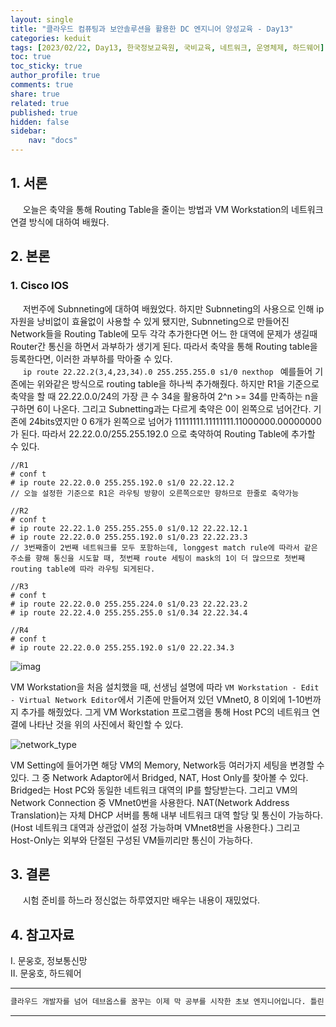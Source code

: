 ```yaml
---
layout: single
title: "클라우드 컴퓨팅과 보안솔루션을 활용한 DC 엔지니어 양성교육 - Day13"
categories: keduit
tags: [2023/02/22, Day13, 한국정보교육원, 국비교육, 네트워크, 운영체제, 하드웨어]
toc: true
toc_sticky: true
author_profile: true
comments: true
share: true
related: true
published: true
hidden: false
sidebar: 
    nav: "docs"
---
```


## 1. 서론  

&nbsp;&nbsp;&nbsp;&nbsp; 오늘은 축약을 통해 Routing Table을 줄이는 방법과 VM Workstation의 네트워크 연결 방식에 대하여 배웠다.

## 2. 본론  

### 1. Cisco IOS  

&nbsp;&nbsp;&nbsp;&nbsp; 저번주에 Subnneting에 대하여 배웠었다. 하지만 Subnneting의 사용으로 인해 ip 자원을 낭비없이 효율없이 사용할 수 있게 됐지만, Subnneting으로 만들어진 Network들을 Routing Table에 모두 각각 추가한다면 어느 한 대역에 문제가 생길때 Router간 통신을 하면서 과부하가 생기게 된다. 따라서 축약을 통해 Routing table을 등록한다면, 이러한 과부하를 막아줄 수 있다.   
&nbsp;&nbsp;&nbsp;&nbsp; ```ip route 22.22.2(3,4,23,34).0 255.255.255.0 s1/0 nexthop ``` 예를들어 기존에는 위와같은 방식으로 routing table을 하나씩 추가해줬다. 하지만 R1을 기준으로 축약을 할 때 22.22.0.0/24의 가장 큰 수 34을 활용하여 2^n >= 34를 만족하는 n을 구하면 6이 나온다. 그리고 Subnetting과는 다르게 축약은 0이 왼쪽으로 넘어간다. 기존에 24bits였지만 0 6개가 왼쪽으로 넘어가 11111111.11111111.11000000.00000000가 된다. 따라서 22.22.0.0/255.255.192.0 으로 축약하여 Routing Table에 추가할 수 있다.

```
//R1
# conf t
# ip route 22.22.0.0 255.255.192.0 s1/0 22.22.12.2
// 오늘 설정한 기준으로 R1은 라우팅 방향이 오른쪽으로만 향하므로 한줄로 축약가능
```

```
//R2
# conf t
# ip route 22.22.1.0 255.255.255.0 s1/0.12 22.22.12.1
# ip route 22.22.0.0 255.255.192.0 s1/0.23 22.22.23.3
// 3번째줄이 2번째 네트워크를 모두 포함하는데, longgest match rule에 따라서 같은 주소를 향해 통신을 시도할 때, 첫번째 route 세팅이 mask의 1이 더 많으므로 첫번째 routing table에 따라 라우팅 되게된다.
```

```
//R3
# conf t
# ip route 22.22.0.0 255.255.224.0 s1/0.23 22.22.23.2
# ip route 22.22.4.0 255.255.255.0 s1/0.34 22.22.34.4
```

```
//R4
# conf t
# ip route 22.22.0.0 255.255.192.0 s1/0 22.22.34.3
```

![imag](https://user-images.githubusercontent.com/124491456/220558179-6812c2c5-ed65-428b-8ccc-d4ec6ca21e25.png)

VM Workstation을 처음 설치했을 때, 선생님 설명에 따라 ```VM Workstation - Edit - Virtual Network Editor```에서 기존에 만들어져 있던 VMnet0, 8 이외에 1-10번까지 추가를 해줬었다. 그게 VM Workstation 프로그램을 통해 Host PC의 네트워크 연결에 나타난 것을 위의 사진에서 확인할 수 있다.

![network_type](https://user-images.githubusercontent.com/124491456/220550192-0e166c75-de66-459c-89ac-33acfdc35023.png)

VM Setting에 들어가면 해당 VM의 Memory, Network등 여러가지 세팅을 변경할 수 있다. 그 중 Network Adaptor에서 Bridged, NAT, Host Only를 찾아볼 수 있다. Bridged는 Host PC와 동일한 네트워크 대역의 IP를 할당받는다. 그리고 VM의 Network Connection 중 VMnet0번을 사용한다. NAT(Network Address Translation)는 자체 DHCP 서버를 통해 내부 네트워크 대역 할당 및 통신이 가능하다.(Host 네트워크 대역과 상관없이 설정 가능하며 VMnet8번을 사용한다.) 그리고 Host-Only는 외부와 단절된 구성된 VM들끼리만 통신이 가능하다.

## 3. 결론  

&nbsp;&nbsp;&nbsp;&nbsp; 시험 준비를 하느라 정신없는 하루였지만 배우는 내용이 재밌었다.

## 4. 참고자료  

Ⅰ. 문웅호, 정보통신망   
Ⅱ. 문웅호, 하드웨어

---

```bash
클라우드 개발자를 넘어 데브옵스를 꿈꾸는 이제 막 공부를 시작한 초보 엔지니어입니다. 틀린 점이 있으면 친절하게 댓글 부탁드립니다. :)
```

---
